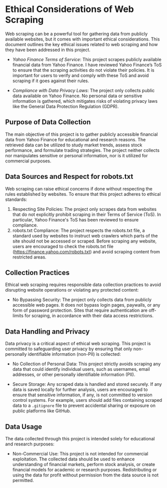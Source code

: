 # Ethical Considerations of Web Scraping
Web scraping can be a powerful tool for gathering data from publicly available websites, but it comes with important ethical considerations. This document outlines the key ethical issues related to web scraping and how they have been addressed in this project.

- *Yahoo Finance Terms of Service*: This project scrapes publicly available financial data from Yahoo Finance. I have reviewed Yahoo Finance’s ToS to ensure that the scraping activities do not violate their policies. It is important for users to verify and comply with these ToS and avoid scraping if it goes against their rules.

- *Compliance with Data Privacy Laws*: The project only collects public data available on Yahoo Finance. No personal data or sensitive information is gathered, which mitigates risks of violating privacy laws like the General Data Protection Regulation (GDPR).

## Purpose of Data Collection
The main objective of this project is to gather publicly accessible financial data from Yahoo Finance for educational and research reasons. The retrieved data can be utilized to study market trends, assess stock performance, and formulate trading strategies. The project neither collects nor manipulates sensitive or personal information, nor is it utilized for commercial purposes.

## Data Sources and Respect for robots.txt
Web scraping can raise ethical concerns if done without respecting the rules established by websites. To ensure that this project adheres to ethical standards:

1. Respecting Site Policies: The project only scrapes data from websites that do not explicitly prohibit scraping in their Terms of Service (ToS). In particular, Yahoo Finance's ToS has been reviewed to ensure compliance.
2. robots.txt Compliance: The project respects the robots.txt file, a standard used by websites to instruct web crawlers which parts of the site should not be accessed or scraped. Before scraping any website, users are encouraged to check the robots.txt file (https://finance.yahoo.com/robots.txt) and avoid scraping content from restricted areas.

## Collection Practices
Ethical web scraping requires responsible data collection practices to avoid disrupting website operations or violating any protected content:

- No Bypassing Security: The project only collects data from publicly accessible web pages. It does not bypass login pages, paywalls, or any form of password protection. Sites that require authentication are off-limits for scraping, in accordance with their data access restrictions.

## Data Handling and Privacy
Data privacy is a critical aspect of ethical web scraping. This project is committed to safeguarding user privacy by ensuring that only non-personally identifiable information (non-PII) is collected:

- No Collection of Personal Data: This project strictly avoids scraping any data that could identify individual users, such as usernames, email addresses, or other personally identifiable information (PII).

- Secure Storage: Any scraped data is handled and stored securely. If any data is saved locally for further analysis, users are encouraged to ensure that sensitive information, if any, is not committed to version control systems. For example, users should add files containing scraped data to a `.gitignore` file to prevent accidental sharing or exposure on public platforms like GitHub.

## Data Usage
The data collected through this project is intended solely for educational and research purposes:

- Non-Commercial Use: This project is not intended for commercial exploitation. The collected data should be used to enhance understanding of financial markets, perform stock analysis, or create financial models for academic or research purposes. Redistributing or using the data for profit without permission from the data source is not permitted.